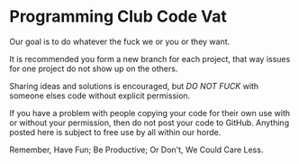 # Programming Club Code Vat

Our goal is to do whatever the fuck we or you or they want.

It is recommended you form a new branch for each project, that way issues for one project do not show up on the others.

Sharing ideas and solutions is encouraged, but _DO NOT FUCK_ with someone elses code without explicit permission.

If you have a problem with people copying your code for their own use with or without your permission, then do not post your code to GitHub. Anything posted here is subject to free use by all within our horde.


Remember, Have Fun; Be Productive; Or Don't, We Could Care Less.
